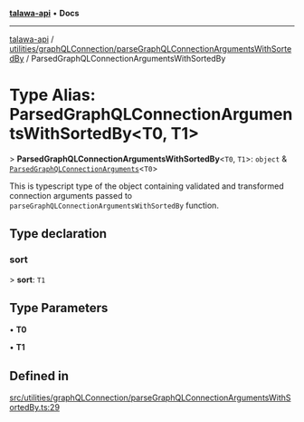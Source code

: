 [**talawa-api**](../../../../README.md) • **Docs**

***

[talawa-api](../../../../modules.md) / [utilities/graphQLConnection/parseGraphQLConnectionArgumentsWithSortedBy](../README.md) / ParsedGraphQLConnectionArgumentsWithSortedBy

# Type Alias: ParsedGraphQLConnectionArgumentsWithSortedBy\<T0, T1\>

\> **ParsedGraphQLConnectionArgumentsWithSortedBy**\<`T0`, `T1`\>: `object` & [`ParsedGraphQLConnectionArguments`](../../parseGraphQLConnectionArguments/type-aliases/ParsedGraphQLConnectionArguments.md)\<`T0`\>

This is typescript type of the object containing validated and transformed connection
arguments passed to `parseGraphQLConnectionArgumentsWithSortedBy` function.

## Type declaration

### sort

\> **sort**: `T1`

## Type Parameters

• **T0**

• **T1**

## Defined in

[src/utilities/graphQLConnection/parseGraphQLConnectionArgumentsWithSortedBy.ts:29](https://github.com/PalisadoesFoundation/talawa-api/blob/5e38dbf44e47f2fc703410fad29ab5c8f7f26c77/src/utilities/graphQLConnection/parseGraphQLConnectionArgumentsWithSortedBy.ts#L29)
